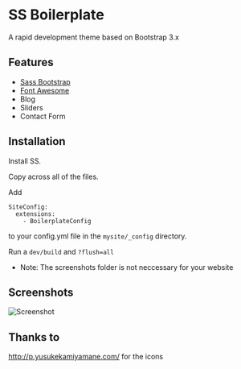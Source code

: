 # SS Boilerplate #

A rapid development theme based on Bootstrap 3.x

## Features ##

* [Sass Bootstrap](https://github.com/thomas-mcdonald/bootstrap-sass)
* [Font Awesome](http://fontawesome.io/)
* Blog
* Sliders
* Contact Form

## Installation ##

Install SS.

Copy across all of the files.

Add
```
SiteConfig:
  extensions:
    - BoilerplateConfig
```

to your config.yml file in the `mysite/_config` directory.

Run a `dev/build` and `?flush=all`

* Note: The screenshots folder is not neccessary for your website

## Screenshots ##

![Screenshot](https://raw.github.com/Rhym/ss_boilerplate/master/screenshots/screenshot.jpg "Screenshot")

## Thanks to ##

http://p.yusukekamiyamane.com/ for the icons
